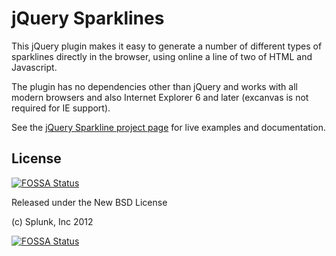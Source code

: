 jQuery Sparklines
=================

This jQuery plugin makes it easy to generate a number of different types
of sparklines directly in the browser, using online a line of two of HTML 
and Javascript.

The plugin has no dependencies other than jQuery and works with all modern 
browsers and also Internet Explorer 6 and later (excanvas is not required
for IE support).

See the [jQuery Sparkline project page](http://omnipotent.net/jquery.sparkline/)
for live examples and documentation.

## License
[![FOSSA Status](https://app.fossa.io/api/projects/git%2Bgithub.com%2Fcanv15%2Fjquery.sparkline.svg?type=shield)](https://app.fossa.io/projects/git%2Bgithub.com%2Fcanv15%2Fjquery.sparkline?ref=badge_shield)


Released under the New BSD License

(c) Splunk, Inc 2012


[![FOSSA Status](https://app.fossa.io/api/projects/git%2Bgithub.com%2Fcanv15%2Fjquery.sparkline.svg?type=large)](https://app.fossa.io/projects/git%2Bgithub.com%2Fcanv15%2Fjquery.sparkline?ref=badge_large)